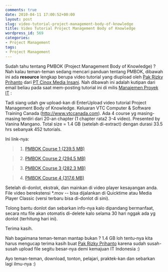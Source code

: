 ```yaml
---
comments: true
date: 2010-04-11 17:00:52+00:00
layout: post
slug: video-tutorial-project-management-body-of-knowledge
title: Video Tutorial Project Management Body of Knowledge
wordpress_id: 569
categories:
- Project Management
tags:
- Project Management
---
```


Sudah tahu tentang PMBOK (Project Management Body of Knowledge) ? Nah kalau teman-teman sedang mencari panduan tentang PMBOK, dibawah ini ada **resource** lengkap berupa video tutorial yang diupload oleh [Pak Rizky Prihanto](http://rizky.prihanto.web.id/) dari [PT Cinox Media Insani](http://www.cinox.co.id/).  Nah dibawah ini adalah kutipan dari email beliau pada saat mem-posting tutorial ini di milis [Manajemen Proyek IT](http://groups.google.com/group/it-project-indonesia) :


> 
Tadi siang udah gw upload-kan di EnterUpload video tutorial Project Management Body of Knowledge. Keluaran VTC Computer & Software Training Canada (http://www.vtccanada.com). Ada 4 course yg masing-masing terdiri dari 20-an chapter (1 chapter rata2
3-4 video). Presented by Vanina Mangano. Total size = 1.4 GB (setelah di-extract) dengan durasi 33.5 hrs sebanyak 452 tutorials.

Ini link-nya:

> 
> 

>   1. [ PMBOK Course 1 (239.5  MB)](http://www.enterupload.com/opig1o53bgbi/pmbok_course_1.zip.html)
> 

>   2. [ PMBOK Course 2 (294.5  MB)](http://www.enterupload.com/q2xars84xv6n/pmbok_course_2.zip.html)
> 

>   3. [PMBOK Course 3 (282.3 MB)](http://www.enterupload.com/gzlxipdku2gz/pmbok_course_3.zip.html)
> 

>   4. [PMBOK Course 4 (317.6 MB)](http://www.enterupload.com/m24lnowuhfn2/pmbok_course_4.zip.html )
> 


Setelah di-donlot, ekstrak, dan mainkan di video player kesayangan anda. File video berekstensi *.mov -- bisa dijalankan di Quicktime atau Media Player Classic (versi terbaru bisa di-donlot di sini).

Tolong bantu donlot dan sebarkan info-nya kalo dipandang bermanfaat, secara ntu file akan otomatis di-delete kalo selama 30 hari nggak ada yg donlot (terhitung hari ini).

Terima kasih.




Nah bagaimana teman-teman mantap bukan ? 1.4 GB loh tentu-nya kita harus mengucap terima kasih buat [Pak Rizky Prihanto](http://rizky.prihanto.web.id/) karena sudah susah-susah upload file segitu besar-nya demi kemajuan IT Indonesia  :) 

Ayo teman-teman,  download, tonton, pelajari, praktek-kan dan sebarkan lagi ilmu-nya :)
